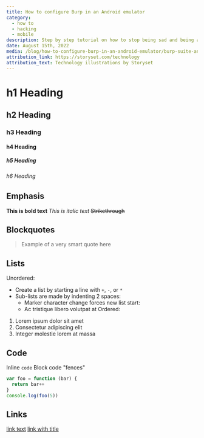 ```yaml
---
title: How to configure Burp in an Android emulator
category: 
  - how to
  - hacking
  - mobile
description: Step by step tutorial on how to stop being sad and being awesome instead.
date: August 15th, 2022
media: /blog/how-to-configure-burp-in-an-android-emulator/burp-suite-android.png
attribution_link: https://storyset.com/technology
attribution_text: Technology illustrations by Storyset
---
```


# h1 Heading
## h2 Heading
### h3 Heading
#### h4 Heading
##### h5 Heading
###### h6 Heading
## Emphasis
**This is bold text**
_This is italic text_
~~Strikethrough~~
## Blockquotes
> Example of a very smart quote here
## Lists
Unordered:
- Create a list by starting a line with `+`, `-`, or `*`
- Sub-lists are made by indenting 2 spaces:
  - Marker character change forces new list start:
  - Ac tristique libero volutpat at
Ordered:
1. Lorem ipsum dolor sit amet
2. Consectetur adipiscing elit
3. Integer molestie lorem at massa
## Code
Inline `code`
Block code "fences"
```js
var foo = function (bar) {
  return bar++
}
console.log(foo(5))
```
## Links
[link text](http://dev.nodeca.com)
[link with title](http://nodeca.github.io/pica/demo/ 'title text!')
